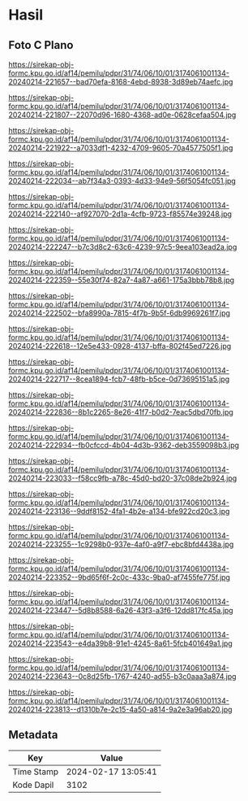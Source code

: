 # Hasil

## Foto C Plano

https://sirekap-obj-formc.kpu.go.id/af14/pemilu/pdpr/31/74/06/10/01/3174061001134-20240214-221657--bad70efa-8168-4ebd-8938-3d89eb74aefc.jpg

https://sirekap-obj-formc.kpu.go.id/af14/pemilu/pdpr/31/74/06/10/01/3174061001134-20240214-221807--22070d96-1680-4368-ad0e-0628cefaa504.jpg

https://sirekap-obj-formc.kpu.go.id/af14/pemilu/pdpr/31/74/06/10/01/3174061001134-20240214-221922--a7033df1-4232-4709-9605-70a4577505f1.jpg

https://sirekap-obj-formc.kpu.go.id/af14/pemilu/pdpr/31/74/06/10/01/3174061001134-20240214-222034--ab7f34a3-0393-4d33-94e9-56f5054fc051.jpg

https://sirekap-obj-formc.kpu.go.id/af14/pemilu/pdpr/31/74/06/10/01/3174061001134-20240214-222140--af927070-2d1a-4cfb-9723-f85574e39248.jpg

https://sirekap-obj-formc.kpu.go.id/af14/pemilu/pdpr/31/74/06/10/01/3174061001134-20240214-222247--b7c3d8c2-63c6-4239-97c5-9eea103ead2a.jpg

https://sirekap-obj-formc.kpu.go.id/af14/pemilu/pdpr/31/74/06/10/01/3174061001134-20240214-222359--55e30f74-82a7-4a87-a661-175a3bbb78b8.jpg

https://sirekap-obj-formc.kpu.go.id/af14/pemilu/pdpr/31/74/06/10/01/3174061001134-20240214-222502--bfa8990a-7815-4f7b-9b5f-6db9969261f7.jpg

https://sirekap-obj-formc.kpu.go.id/af14/pemilu/pdpr/31/74/06/10/01/3174061001134-20240214-222618--12e5e433-0928-4137-bffa-802f45ed7226.jpg

https://sirekap-obj-formc.kpu.go.id/af14/pemilu/pdpr/31/74/06/10/01/3174061001134-20240214-222717--8cea1894-fcb7-48fb-b5ce-0d73695151a5.jpg

https://sirekap-obj-formc.kpu.go.id/af14/pemilu/pdpr/31/74/06/10/01/3174061001134-20240214-222836--8b1c2265-8e26-41f7-b0d2-7eac5dbd70fb.jpg

https://sirekap-obj-formc.kpu.go.id/af14/pemilu/pdpr/31/74/06/10/01/3174061001134-20240214-222934--fb0cfccd-4b04-4d3b-9362-deb3559098b3.jpg

https://sirekap-obj-formc.kpu.go.id/af14/pemilu/pdpr/31/74/06/10/01/3174061001134-20240214-223033--f58cc9fb-a78c-45d0-bd20-37c08de2b924.jpg

https://sirekap-obj-formc.kpu.go.id/af14/pemilu/pdpr/31/74/06/10/01/3174061001134-20240214-223136--9ddf8152-4fa1-4b2e-a134-bfe922cd20c3.jpg

https://sirekap-obj-formc.kpu.go.id/af14/pemilu/pdpr/31/74/06/10/01/3174061001134-20240214-223255--1c9298b0-937e-4af0-a9f7-ebc8bfd4438a.jpg

https://sirekap-obj-formc.kpu.go.id/af14/pemilu/pdpr/31/74/06/10/01/3174061001134-20240214-223352--9bd65f6f-2c0c-433c-9ba0-af7455fe775f.jpg

https://sirekap-obj-formc.kpu.go.id/af14/pemilu/pdpr/31/74/06/10/01/3174061001134-20240214-223447--5d8b8588-6a26-43f3-a3f6-12dd817fc45a.jpg

https://sirekap-obj-formc.kpu.go.id/af14/pemilu/pdpr/31/74/06/10/01/3174061001134-20240214-223543--e4da39b8-91e1-4245-8a61-5fcb401649a1.jpg

https://sirekap-obj-formc.kpu.go.id/af14/pemilu/pdpr/31/74/06/10/01/3174061001134-20240214-223643--0c8d25fb-1767-4240-ad55-b3c0aaa3a874.jpg

https://sirekap-obj-formc.kpu.go.id/af14/pemilu/pdpr/31/74/06/10/01/3174061001134-20240214-223813--d1310b7e-2c15-4a50-a814-9a2e3a96ab20.jpg


## Metadata

| Key        | Value               |
| ---------- | ------------------- |
| Time Stamp | 2024-02-17 13:05:41 |
| Kode Dapil | 3102                |



